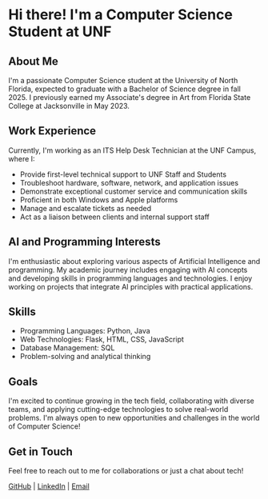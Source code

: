 #  Hi there! I'm a Computer Science Student at UNF

## About Me

I'm a passionate Computer Science student at the University of North Florida, expected to graduate with a Bachelor of Science degree in fall 2025. I previously earned my Associate's degree in Art from Florida State College at Jacksonville in May 2023.

##  Work Experience

Currently, I'm working as an ITS Help Desk Technician at the UNF Campus, where I:

-  Provide first-level technical support to UNF Staff and Students
-  Troubleshoot hardware, software, network, and application issues
-  Demonstrate exceptional customer service and communication skills
-  Proficient in both Windows and Apple platforms
-  Manage and escalate tickets as needed
-  Act as a liaison between clients and internal support staff

##  AI and Programming Interests

I'm enthusiastic about exploring various aspects of Artificial Intelligence and programming. My academic journey includes engaging with AI concepts and developing skills in programming languages and technologies. I enjoy working on projects that integrate AI principles with practical applications.

##  Skills

- Programming Languages: Python, Java
- Web Technologies: Flask, HTML, CSS, JavaScript
- Database Management: SQL
- Problem-solving and analytical thinking

##  Goals

I'm excited to continue growing in the tech field, collaborating with diverse teams, and applying cutting-edge technologies to solve real-world problems. I'm always open to new opportunities and challenges in the world of Computer Science!

## Get in Touch

Feel free to reach out to me for collaborations or just a chat about tech!

[GitHub](https://github.com/its-noor) | [LinkedIn](https://www.linkedin.com/in/noor-cs/) | [Email](mailto:mr.nooor7@gmail.com)

